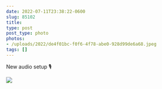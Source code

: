 ```yaml
---
date: 2022-07-11T23:38:22-0600
slug: 85102
title: 
type: post
post_type: photo
photos:
- /uploads/2022/de4f01bc-f0f6-4f78-abe0-928d99de6a68.jpeg
tags: []
---
```

New audio setup 🎙


![](/uploads/2022/de4f01bc-f0f6-4f78-abe0-928d99de6a68.jpeg)


